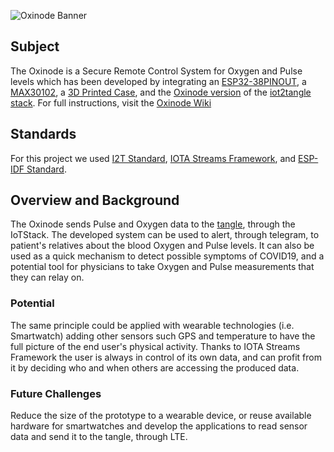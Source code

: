 ![Oxinode Banner](https://user-images.githubusercontent.com/51343893/99599291-47c8df00-29b8-11eb-9485-ace8ebf45acf.png)

## Subject
The Oxinode is a Secure Remote Control System for Oxygen and Pulse levels which has been developed by integrating an [ESP32-38PINOUT](https://github.com/Agro-iot/iot2tangle.oxinode/wiki/Architecture#esp32), a [MAX30102](https://github.com/Agro-iot/iot2tangle.oxinode/wiki/Architecture#max30102), a [3D Printed Case](https://www.thingiverse.com/thing:4658384), and the [Oxinode version]() of the [iot2tangle stack](https://github.com/iot2tangle).
For full instructions, visit the [Oxinode Wiki](https://github.com/Agro-iot/iot2tangle.oxinode/wiki)

## Standards
For this project we used [I2T Standard](https://github.com/Agro-iot/iot2tangle.oxinode/wiki/Architecture#esp32), [IOTA Streams Framework](https://www.iota.org/solutions/streams), and [ESP-IDF Standard](https://docs.espressif.com/projects/esp-idf/en/stable/get-started/).

## Overview and Background
The Oxinode sends Pulse and Oxygen data to the [tangle](https://blog.iota.org/the-tangle-an-illustrated-introduction-4d5eae6fe8d4!), through the IoTStack. The developed system can be used to alert, through telegram, to patient's relatives about the blood Oxygen and Pulse levels. It can also be used as a quick mechanism to detect possible symptoms of COVID19, and a potential tool for physicians to take Oxygen and Pulse measurements that they can relay on.

### Potential
The same principle could be applied with wearable technologies (i.e. Smartwatch) adding other sensors such GPS and temperature to have the full picture of the end user's physical activity. Thanks to IOTA Streams Framework the user is always in control of its own data, and can profit from it by deciding who and when others are accessing the produced data.

### Future Challenges
Reduce the size of the prototype to a wearable device, or reuse available hardware for smartwatches and develop the applications to read sensor data and send it to the tangle, through LTE.
